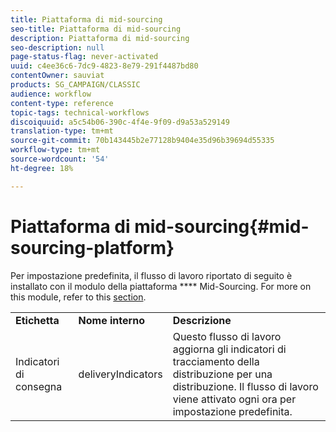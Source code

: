 ```yaml
---
title: Piattaforma di mid-sourcing
seo-title: Piattaforma di mid-sourcing
description: Piattaforma di mid-sourcing
seo-description: null
page-status-flag: never-activated
uuid: c4ee36c6-7dc9-4823-8e79-291f4487bd80
contentOwner: sauviat
products: SG_CAMPAIGN/CLASSIC
audience: workflow
content-type: reference
topic-tags: technical-workflows
discoiquuid: a5c54b06-390c-4f4e-9f09-d9a53a529149
translation-type: tm+mt
source-git-commit: 70b143445b2e77128b9404e35d96b39694d55335
workflow-type: tm+mt
source-wordcount: '54'
ht-degree: 18%

---
```



# Piattaforma di mid-sourcing{#mid-sourcing-platform}

Per impostazione predefinita, il flusso di lavoro riportato di seguito è installato con il modulo della piattaforma **** Mid-Sourcing. For more on this module, refer to this [section](../../installation/using/mid-sourcing-deployment.md).

<table> 
 <tbody> 
  <tr> 
   <td> <strong>Etichetta</strong><br /> </td> 
   <td> <strong>Nome interno</strong><br /> </td> 
   <td> <strong>Descrizione</strong><br /> </td> 
  </tr> 
  <tr> 
   <td> <span class="uicontrol">Indicatori di consegna</span> <br /> </td> 
   <td> <span class="uicontrol">deliveryIndicators</span> <br /> </td> 
   <td> Questo flusso di lavoro aggiorna gli indicatori di tracciamento della distribuzione per una distribuzione. Il flusso di lavoro viene attivato ogni ora per impostazione predefinita.<br /> </td> 
  </tr> 
 </tbody> 
</table>

